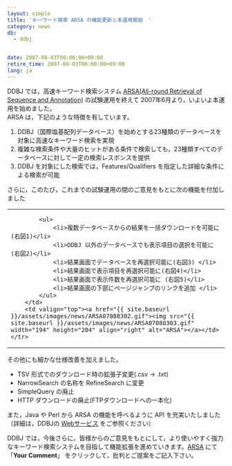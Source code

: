 ```yaml
---
layout: simple
title: 'キーワード検索 ARSA の機能更新と本運用開始　'
category: news
db:
  - ddbj


date: 2007-08-03T00:00:00+09:00
retire_time: 2007-08-03T00:00:00+09:00
lang: ja
---
```


<html>DDBJ では，高速キーワード検索システム <a href="http://arsa.ddbj.nig.ac.jp/top-j.html" target="_blank">ARSA(All-round Retrieval of Sequence and Annotation)</a> の試験運用を終えて 2007年6月より，いよいよ本運用を始めました。<br>ARSA は，下記のような特徴を有しています。

<ol>
    <li>DDBJ（国際塩基配列データベース）を始めとする23種類のデータベースを対象に高速なキーワード検索を実現</li>
    <li>複雑な検索条件や大量のヒットがある条件で検索しても，23種類すべてのデータベースに対して一定の検索レスポンスを提供</li>
    <li>DDBJ を対象にした検索では，Features/Qualifiers を指定した詳細な条件による検索が可能</li>
</ol>

<p>さらに，このたび，これまでの試験運用の間のご意見をもとに次の機能を付加しました</p>

<table border="0">
    <tr>
        <td valign="top">

            <ul>
                <li>複数データベースからの結果を一括ダウンロードを可能に(右図1)</li>
                <li>DDBJ 以外のデータベースでも表示項目の選択を可能に(右図2)</li>
                <li>結果画面でデータベースを再選択可能に(右図3) </li>
                <li>結果画面で表示項目を再選択可能に(右図4)</li>
                <li>結果画面で表示件数を再選択可能に (右図5)</li>
                <li>結果画面の下部にページジャンプのリンクを追加 </li>
            </ul>
        </td>
        <td valign="top"><a href="{{ site.baseurl }}/assets/images/news/ARSA07080302.gif"><img src="{{ site.baseurl }}/assets/images/news/ARSA07080303.gif" width="194" height="204" align="right" alt="ARSA"></a></td>
    </tr>
</table>

<p>その他にも細かな仕様改善を加えました。</p>

<ul>
    <li>TSV 形式でのダウンロード時の拡張子変更(.csv -&gt; .txt)</li>
    <li>NarrowSearch の名称を RefineSearch に変更</li>
    <li>SimpleQuery の廃止</li>
    <li>HTTP ダウンロードの廃止(FTPダウンロードへの一本化) </li>
</ul>

<p>また，Java や Perl から ARSA の機能を呼べるように API を充実いたしました（詳細は，DDBJの <a href="http://www.xml.nig.ac.jp/wsdl/index.jsp">Webサービス</a> をご参照ください）</p>

<p>DDBJ では，今後さらに，皆様からのご意見をもとにして，より使いやすく強力なキーワード検索システムを目指して機能拡張を進めていきます。<a href="http://arsa.ddbj.nig.ac.jp/top-j.html" target="_blank">ARSA</a> にて 「<b>Your Comment</b>」 をクリックして，批判とご提案をご記入下さい。</p>
</html>
